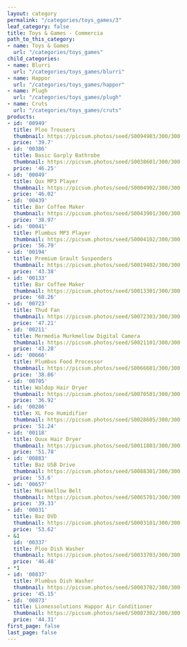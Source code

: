 ```yaml
---
layout: category
permalink: "/categories/toys_games/3"
leaf_category: false
title: Toys & Games - Commercia
path_to_this_category:
- name: Toys & Games
  url: "/categories/toys_games"
child_categories:
- name: Blurri
  url: "/categories/toys_games/blurri"
- name: Happor
  url: "/categories/toys_games/happor"
- name: Plugh
  url: "/categories/toys_games/plugh"
- name: Cruts
  url: "/categories/toys_games/cruts"
products:
- id: '00949'
  title: Ploo Trousers
  thumbnail: https://picsum.photos/seed/S0094903/300/300
  price: '39.7'
- id: '00386'
  title: Basic Garply Bathrobe
  thumbnail: https://picsum.photos/seed/S0038601/300/300
  price: '46.25'
- id: '00049'
  title: Qux MP3 Player
  thumbnail: https://picsum.photos/seed/S0004902/300/300
  price: '46.02'
- id: '00439'
  title: Bar Coffee Maker
  thumbnail: https://picsum.photos/seed/S0043901/300/300
  price: '38.97'
- id: '00041'
  title: Plumbus MP3 Player
  thumbnail: https://picsum.photos/seed/S0004102/300/300
  price: '56.79'
- id: '00194'
  title: Premium Grault Suspenders
  thumbnail: https://picsum.photos/seed/S0019402/300/300
  price: '43.38'
- id: '00133'
  title: Bar Coffee Maker
  thumbnail: https://picsum.photos/seed/S0013301/300/300
  price: '68.26'
- id: '00723'
  title: Thud Fan
  thumbnail: https://picsum.photos/seed/S0072303/300/300
  price: '47.21'
- id: '00211'
  title: Mermedia Murkmellow Digital Camera
  thumbnail: https://picsum.photos/seed/S0021101/300/300
  price: '43.28'
- id: '00666'
  title: Plumbus Food Processor
  thumbnail: https://picsum.photos/seed/S0066601/300/300
  price: '38.86'
- id: '00705'
  title: Waldop Hair Dryer
  thumbnail: https://picsum.photos/seed/S0070501/300/300
  price: '36.92'
- id: '00286'
  title: XL Foo Humidifier
  thumbnail: https://picsum.photos/seed/S0028605/300/300
  price: '51.24'
- id: '00118'
  title: Quux Hair Dryer
  thumbnail: https://picsum.photos/seed/S0011803/300/300
  price: '51.78'
- id: '00883'
  title: Baz USB Drive
  thumbnail: https://picsum.photos/seed/S0088301/300/300
  price: '53.6'
- id: '00657'
  title: Murkmellow Belt
  thumbnail: https://picsum.photos/seed/S0065701/300/300
  price: '39.33'
- id: '00031'
  title: Baz DVD
  thumbnail: https://picsum.photos/seed/S0003101/300/300
  price: '53.62'
- &1
  id: '00337'
  title: Ploo Dish Washer
  thumbnail: https://picsum.photos/seed/S0033703/300/300
  price: '46.48'
- *1
- id: '00837'
  title: Plumbus Dish Washer
  thumbnail: https://picsum.photos/seed/S0083702/300/300
  price: '45.15'
- id: '00873'
  title: Lionessolutions Happor Air Conditioner
  thumbnail: https://picsum.photos/seed/S0087302/300/300
  price: '44.31'
first_page: false
last_page: false
---
```

